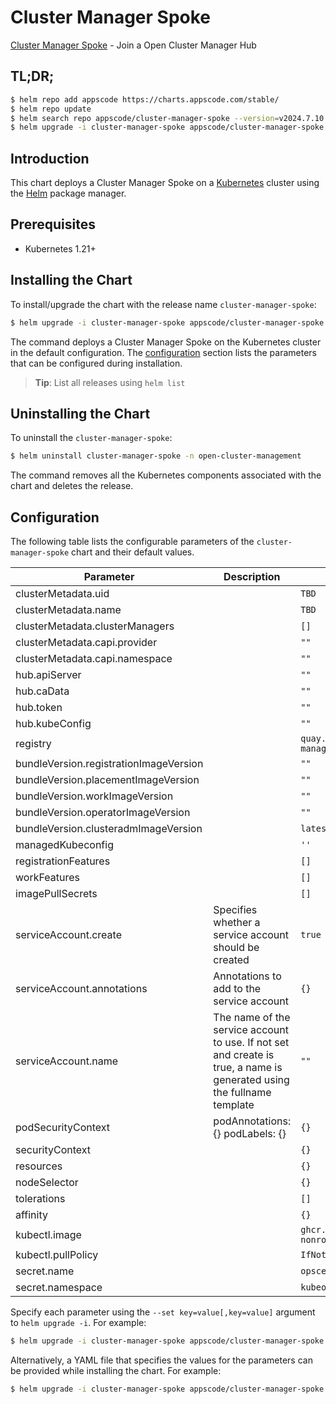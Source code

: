 # Cluster Manager Spoke

[Cluster Manager Spoke](https://github.com/kluster-manager/installer) - Join a Open Cluster Manager Hub

## TL;DR;

```bash
$ helm repo add appscode https://charts.appscode.com/stable/
$ helm repo update
$ helm search repo appscode/cluster-manager-spoke --version=v2024.7.10
$ helm upgrade -i cluster-manager-spoke appscode/cluster-manager-spoke -n open-cluster-management --create-namespace --version=v2024.7.10
```

## Introduction

This chart deploys a Cluster Manager Spoke on a [Kubernetes](http://kubernetes.io) cluster using the [Helm](https://helm.sh) package manager.

## Prerequisites

- Kubernetes 1.21+

## Installing the Chart

To install/upgrade the chart with the release name `cluster-manager-spoke`:

```bash
$ helm upgrade -i cluster-manager-spoke appscode/cluster-manager-spoke -n open-cluster-management --create-namespace --version=v2024.7.10
```

The command deploys a Cluster Manager Spoke on the Kubernetes cluster in the default configuration. The [configuration](#configuration) section lists the parameters that can be configured during installation.

> **Tip**: List all releases using `helm list`

## Uninstalling the Chart

To uninstall the `cluster-manager-spoke`:

```bash
$ helm uninstall cluster-manager-spoke -n open-cluster-management
```

The command removes all the Kubernetes components associated with the chart and deletes the release.

## Configuration

The following table lists the configurable parameters of the `cluster-manager-spoke` chart and their default values.

|               Parameter                |                                                      Description                                                       |                      Default                       |
|----------------------------------------|------------------------------------------------------------------------------------------------------------------------|----------------------------------------------------|
| clusterMetadata.uid                    |                                                                                                                        | <code>TBD</code>                                   |
| clusterMetadata.name                   |                                                                                                                        | <code>TBD</code>                                   |
| clusterMetadata.clusterManagers        |                                                                                                                        | <code>[]</code>                                    |
| clusterMetadata.capi.provider          |                                                                                                                        | <code>""</code>                                    |
| clusterMetadata.capi.namespace         |                                                                                                                        | <code>""</code>                                    |
| hub.apiServer                          |                                                                                                                        | <code>""</code>                                    |
| hub.caData                             |                                                                                                                        | <code>""</code>                                    |
| hub.token                              |                                                                                                                        | <code>""</code>                                    |
| hub.kubeConfig                         |                                                                                                                        | <code>""</code>                                    |
| registry                               |                                                                                                                        | <code>quay.io/open-cluster-management</code>       |
| bundleVersion.registrationImageVersion |                                                                                                                        | <code>""</code>                                    |
| bundleVersion.placementImageVersion    |                                                                                                                        | <code>""</code>                                    |
| bundleVersion.workImageVersion         |                                                                                                                        | <code>""</code>                                    |
| bundleVersion.operatorImageVersion     |                                                                                                                        | <code>""</code>                                    |
| bundleVersion.clusteradmImageVersion   |                                                                                                                        | <code>latest</code>                                |
| managedKubeconfig                      |                                                                                                                        | <code>''</code>                                    |
| registrationFeatures                   |                                                                                                                        | <code>[]</code>                                    |
| workFeatures                           |                                                                                                                        | <code>[]</code>                                    |
| imagePullSecrets                       |                                                                                                                        | <code>[]</code>                                    |
| serviceAccount.create                  | Specifies whether a service account should be created                                                                  | <code>true</code>                                  |
| serviceAccount.annotations             | Annotations to add to the service account                                                                              | <code>{}</code>                                    |
| serviceAccount.name                    | The name of the service account to use. If not set and create is true, a name is generated using the fullname template | <code>""</code>                                    |
| podSecurityContext                     | podAnnotations: {} podLabels: {}                                                                                       | <code>{}</code>                                    |
| securityContext                        |                                                                                                                        | <code>{}</code>                                    |
| resources                              |                                                                                                                        | <code>{}</code>                                    |
| nodeSelector                           |                                                                                                                        | <code>{}</code>                                    |
| tolerations                            |                                                                                                                        | <code>[]</code>                                    |
| affinity                               |                                                                                                                        | <code>{}</code>                                    |
| kubectl.image                          |                                                                                                                        | <code>ghcr.io/appscode/kubectl-nonroot:1.25</code> |
| kubectl.pullPolicy                     |                                                                                                                        | <code>IfNotPresent</code>                          |
| secret.name                            |                                                                                                                        | <code>opscenter-features-values</code>             |
| secret.namespace                       |                                                                                                                        | <code>kubeops</code>                               |


Specify each parameter using the `--set key=value[,key=value]` argument to `helm upgrade -i`. For example:

```bash
$ helm upgrade -i cluster-manager-spoke appscode/cluster-manager-spoke -n open-cluster-management --create-namespace --version=v2024.7.10 --set clusterMetadata.uid=TBD
```

Alternatively, a YAML file that specifies the values for the parameters can be provided while
installing the chart. For example:

```bash
$ helm upgrade -i cluster-manager-spoke appscode/cluster-manager-spoke -n open-cluster-management --create-namespace --version=v2024.7.10 --values values.yaml
```
